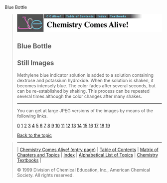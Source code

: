 





 Blue Bottle
 



> ![Chemistry Comes Alive!](ccahead.gif)
> 
> 
> 
> 
> 
> 
> 
> 
> 
> ## Blue Bottle
> 
> 
> 
> 
> ## Still Images
> 
> 
> 
> 
> 
> 
> 
> 
> 
>  Methylene blue indicator solution is added to a solution containing dextrose and potassium hydroxide. When the solution is shaken, it becomes intensely blue. The color fades after several seconds, but can be re-established by shaking. This process can be repeated several times although the color changes after many shakes.
>  
> 
> 
> 
> 
> 
> 
> ---
> 
> 
>  You can get at large JPEG versions of the images by means of the following links.
>    
> 
> 
> [0](../../STILLS/BOTL/BOTLBLU/64JPG48/0.JPG) 
> [1](../../STILLS/BOTL/BOTLBLU/64JPG48/1.JPG) 
> [2](../../STILLS/BOTL/BOTLBLU/64JPG48/2.JPG) 
> [3](../../STILLS/BOTL/BOTLBLU/64JPG48/3.JPG) 
> [4](../../STILLS/BOTL/BOTLBLU/64JPG48/4.JPG) 
> [5](../../STILLS/BOTL/BOTLBLU/64JPG48/5.JPG) 
> [6](../../STILLS/BOTL/BOTLBLU/64JPG48/6.JPG) 
> [7](../../STILLS/BOTL/BOTLBLU/64JPG48/7.JPG) 
> [8](../../STILLS/BOTL/BOTLBLU/64JPG48/8.JPG) 
> [9](../../STILLS/BOTL/BOTLBLU/64JPG48/9.JPG) 
> [10](../../STILLS/BOTL/BOTLBLU/64JPG48/10.JPG) 
> [11](../../STILLS/BOTL/BOTLBLU/64JPG48/11.JPG) 
> [12](../../STILLS/BOTL/BOTLBLU/64JPG48/12.JPG) 
> [13](../../STILLS/BOTL/BOTLBLU/64JPG48/13.JPG) 
> [14](../../STILLS/BOTL/BOTLBLU/64JPG48/14.JPG) 
> [15](../../STILLS/BOTL/BOTLBLU/64JPG48/15.JPG) 
> [16](../../STILLS/BOTL/BOTLBLU/64JPG48/16.JPG) 
> [17](../../STILLS/BOTL/BOTLBLU/64JPG48/17.JPG) 
> [18](../../STILLS/BOTL/BOTLBLU/64JPG48/18.JPG) 
> [19](../../STILLS/BOTL/BOTLBLU/64JPG48/19.JPG) 
> 
> 
> 
> 
> [Back to the topic](../../MAIN/BOTL/PAGE1.HTM)



> ---
> 
> 
>  |
>  [Chemistry Comes Alive! (entry page)](../../INDEX.HTM) 
>  |
>  [Table of Contents](../../CONTENTS.HTM) 
>  |
>  [Matrix of Chapters and Topics](../../MATRIX.HTM) 
>  |
>  [Index](../../WORDS.HTM) 
>  |
>  [Alphabetical List of Topics](../../ALPHATOP.HTM) 
>  |
>  [Chemistry Textbooks](../../BOOKS.HTM) 
>  |
>  
>  © 1999 Division of Chemical Education, Inc.,
American Chemical Society. All rights reserved.





